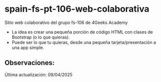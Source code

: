 # spain-fs-pt-106-web-colaborativa

Sitio web colaborativo del grupo fs-106 de 4Geeks Academy

- La idea es crear una pequeña porción de código HTML con clases de Bootstrap (o lo que quieras).
- Puede ser lo que tu quieras, desde una pequeña tarjeta/presentación a una app simple.

Observaciones:
-

Última actualización: 09/04/2025
